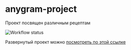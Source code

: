 # anygram-project
Проект посвящен различным рецептам

![Workflow status](https://github.com/ouriso/foodgram-project/actions/workflows/anygram-workflow.yaml/badge.svg)

Развернутый проект можно [посмотреть по этой ссылке](http://thehedgehognotes.ml)

